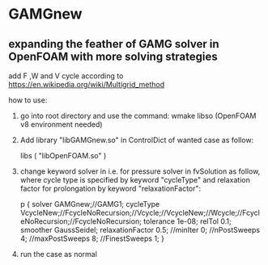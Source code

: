 # GAMGnew
## expanding the feather of GAMG solver in OpenFOAM with more solving strategies
add F ,W and V cycle according to https://en.wikipedia.org/wiki/Multigrid_method

how to use:
1. go into root directory and use the command: wmake libso (OpenFOAM v8 environment needed)

2. Add library "libGAMGnew.so" in ControlDict of wanted case as follow:

      libs 
      (
            "libOpenFOAM.so"
      )
      
3. change keyword solver in i.e. for pressure solver in fvSolution as follow, where cycle type is specified by keyword "cycleType" and relaxation factor for prolongation by keyword "relaxationFactor":

    p
    {
        solver          GAMGnew;//GAMG1;
        cycleType       VcycleNew;//FcycleNoRecursion;//Vcycle;//VcycleNew;//Wcycle;//FcycleNoRecursion;//FcycleNoRecursion;
        tolerance       1e-08;
        relTol          0.1;
        smoother        GaussSeidel;
        relaxationFactor  0.5;
        //minIter         0;
        //nPostSweeps     4;
        //maxPostSweeps   8;
        //FinestSweeps    1;
    }



4. run the case as normal

